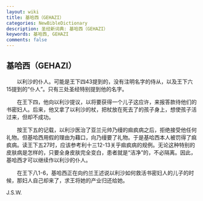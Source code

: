 ```yaml
---
layout: wiki
title: 基哈西（GEHAZI）
categories: NewBibleDictionary
description: 圣经新词典: 基哈西（GEHAZI）
keywords: 基哈西, GEHAZI
comments: false
---
```


## 基哈西（GEHAZI）

　　以利沙的仆人。可能是王下四43提到的，没有注明名字的侍从，以及王下六15提到的“仆人”。只有三处圣经特别提到他的名字。

　　在王下四，他向以利沙提议，以将要获得一个儿子这应许，来报答款待他们的书密妇人。后来，他又拿了以利沙的杖，把杖放在死去了的孩子身上，想使孩子活过来，但却不成功。

　　按王下五的记载，以利沙医治了亚兰元帅乃缦的痲疯病之后，拒绝接受他任何礼物。但基哈西用假的理由为藉口，向乃缦要了礼物。于是基哈西本人被罚得了痲疯病。读王下五27时，应该参考利十三12-13关乎痲疯病的规例。无论这种特别的皮肤病是怎样的，只要全身皮肤完全变白，患者就是“洁净”的，不必隔离。因此，基哈西才可以继续作以利沙的仆人。

　　在王下八1-6，基哈西正在向约兰王述说以利沙如何救活书密妇人的儿子的时候，那妇人自己却来了，求王将她的产业归还给她。

J.S.W.






